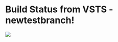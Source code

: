# Build Status from VSTS - newtestbranch!
[<img src="https://cloudfarmers.visualstudio.com/DefaultCollection/_apis/public/build/definitions/9b334ed5-9c97-4154-95bd-1b736303174f/22/badge"/>](https://cloudfarmers.visualstudio.com/DefaultCollection/CloudyDev/CloudyDev%20Team/_build/index?definitionId=22)
